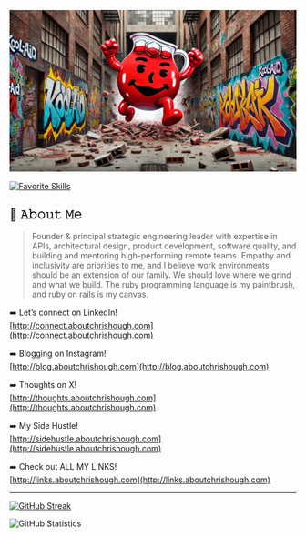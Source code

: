 [![Video About Me](https://github.com/chrishough/chrishough/blob/main/assets/20241002.gif)]()

<!-- https://github.com/LelouchFR/skill-icons -->
[![Favorite Skills](https://go-skill-icons.vercel.app/api/icons?i=ruby,rails,js,sass,postgres,redis,heroku,aws,github,apple,rubymine,ps,rubocop,api,terminal&theme=dark)]()

## :book: 𝙰𝚋𝚘𝚞𝚝 𝙼𝚎

> Founder & principal strategic engineering leader with expertise in APIs, architectural design, product development, software quality, and building and mentoring high-performing remote teams. Empathy and inclusivity are priorities to me, and I believe work environments should be an extension of our family. We should love where we grind and what we build. The ruby programming language is my paintbrush, and ruby on rails is my canvas.

:arrow_right: Let’s connect on LinkedIn!  
[http://connect.aboutchrishough.com](http://connect.aboutchrishough.com)  

:arrow_right: Blogging on Instagram!  
[http://blog.aboutchrishough.com](http://blog.aboutchrishough.com)  

:arrow_right: Thoughts on X!  
[http://thoughts.aboutchrishough.com](http://thoughts.aboutchrishough.com)  

:arrow_right: My Side Hustle!   
[http://sidehustle.aboutchrishough.com](http://sidehustle.aboutchrishough.com)  

:arrow_right: Check out ALL MY LINKS!  
[http://links.aboutchrishough.com](http://links.aboutchrishough.com)  

***

<!-- https://github.com/DenverCoder1/github-readme-streak-stats -->
[![GitHub Streak](https://streak-stats.demolab.com?user=chrishough&ring=EB5454&fire=EB5454&currStreakLabel=EB5454)](https://git.io/streak-stats)

![GitHub Statistics](https://raw.githubusercontent.com/chrishough/github-stats/master/generated/languages.svg#gh-light-mode-only)

